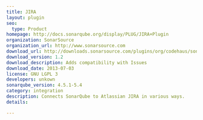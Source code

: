 ```yaml
---
title: JIRA
layout: plugin
seo: 
  type: Product
homepage: http://docs.sonarqube.org/display/PLUG/JIRA+Plugin
organization: SonarSource
organization_url: http://www.sonarsource.com
download_url: http://downloads.sonarsource.com/plugins/org/codehaus/sonar-plugins/sonar-jira-plugin/1.2/sonar-jira-plugin-1.2.jar
download_version: 1.2
download_description: Adds compatibility with Issues
download_date: 2013-07-03
license: GNU LGPL 3
developers: unkown
sonarqube_version: 4.5.1-5.4
category: integration
description: Connects SonarQube to Atlassian JIRA in various ways.
details: 

---
```

